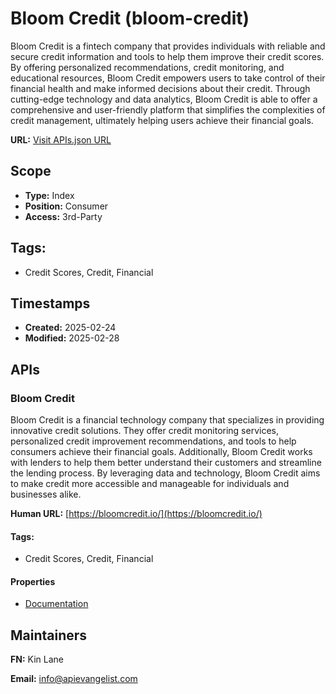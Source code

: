 # Bloom Credit (bloom-credit)
Bloom Credit is a fintech company that provides individuals with reliable and secure credit information and tools to help them improve their credit scores. By offering personalized recommendations, credit monitoring, and educational resources, Bloom Credit empowers users to take control of their financial health and make informed decisions about their credit. Through cutting-edge technology and data analytics, Bloom Credit is able to offer a comprehensive and user-friendly platform that simplifies the complexities of credit management, ultimately helping users achieve their financial goals.

**URL:** [Visit APIs.json URL](https://raw.githubusercontent.com/api-evangelist/bloom-credit/refs/heads/main/apis.yml)

## Scope

- **Type:** Index 
- **Position:** Consumer 
- **Access:** 3rd-Party 

## Tags:

 - Credit Scores, Credit, Financial

## Timestamps

- **Created:** 2025-02-24 
- **Modified:** 2025-02-28 

## APIs

### Bloom Credit
Bloom Credit is a financial technology company that specializes in providing innovative credit solutions. They offer credit monitoring services, personalized credit improvement recommendations, and tools to help consumers achieve their financial goals. Additionally, Bloom Credit works with lenders to help them better understand their customers and streamline the lending process. By leveraging data and technology, Bloom Credit aims to make credit more accessible and manageable for individuals and businesses alike.

**Human URL:** [https://bloomcredit.io/](https://bloomcredit.io/)


#### Tags:

 - Credit Scores, Credit, Financial

#### Properties

- [Documentation](https://bloomcredit.io/)

## Maintainers

**FN:** Kin Lane

**Email:** info@apievangelist.com


